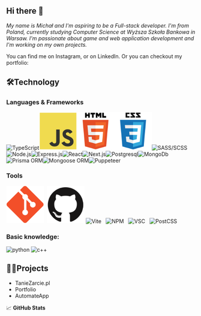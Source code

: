 ## Hi there 👋

_My name is Michał and I'm aspiring to be a Full-stack developer.
I'm from Poland, currently studying Computer Science at Wyższa Szkoła Bankowa in Warsaw. I'm passionate about game and web application development and I'm working on my own projects._

You can find me on Instagram, or on LinkedIn.
Or you can checkout my portfolio: 

## 🛠️Technology

### Languages & Frameworks

<img src="https://upload.wikimedia.org/wikipedia/commons/4/4c/Typescript_logo_2020.svg" alt="TypeScript" style="width: 100px; height: 100px;"><img src="https://raw.githubusercontent.com/devicons/devicon/master/icons/javascript/javascript-original.svg" alt="JS" style="width: 100px; height: 100px;"><img src="https://raw.githubusercontent.com/devicons/devicon/master/icons/html5/html5-original-wordmark.svg" alt="HTML5" style="width: 100px; height: 100px;"><img src="https://raw.githubusercontent.com/devicons/devicon/master/icons/css3/css3-original-wordmark.svg" alt="CSS3" style="width: 100px; height: 100px;"><img src="https://upload.wikimedia.org/wikipedia/commons/9/96/Sass_Logo_Color.svg" alt="SASS/SCSS" style="width: 100px; height: 100px;"><img src="https://upload.wikimedia.org/wikipedia/commons/d/d9/Node.js_logo.svg" alt="Node.js" style="width: 100px; height: 100px;"><img src="https://www.vectorlogo.zone/logos/expressjs/expressjs-ar21.svg" alt="Express.js" style="width: 100px; height: 100px;"><img src="https://upload.wikimedia.org/wikipedia/commons/thumb/a/a7/React-icon.svg/512px-React-icon.svg.png" alt="React" style="width: 100px; height: 100px;"><img src="https://www.svgrepo.com/show/354113/nextjs-icon.svg" alt="Next.js" style="width: 100px; height: 100px;"><img src="https://upload.wikimedia.org/wikipedia/commons/2/29/Postgresql_elephant.svg" alt="Postgresql" style="width: 100px; height: 100px;"><img src="https://upload.wikimedia.org/wikipedia/commons/9/93/MongoDB_Logo.svg" alt="MongoDb" style="width: 150px; height: 100px;"><img src="https://cdn.worldvectorlogo.com/logos/prisma-4.svg" alt="Prisma ORM" style="width: 100px; height: 100px;"><img src="https://cdn.worldvectorlogo.com/logos/mongoose-1.svg" alt="Mongoose ORM" style="width: 100px; height: 100px;"><img src="https://www.svgrepo.com/show/354228/puppeteer.svg" alt="Puppeteer" style="width: 100px; height: 100px;">

### Tools

<img src="https://raw.githubusercontent.com/devicons/devicon/1119b9f84c0290e0f0b38982099a2bd027a48bf1/icons/git/git-original.svg" alt="Git" style="width: 100px; height: 100px;">&nbsp;&nbsp;<img src="https://raw.githubusercontent.com/devicons/devicon/1119b9f84c0290e0f0b38982099a2bd027a48bf1/icons/github/github-original.svg" alt="GitHub" style="width: 100px; height: 100px;">
<img src="https://upload.wikimedia.org/wikipedia/commons/thumb/f/f1/Vitejs-logo.svg/410px-Vitejs-logo.svg.png?20220412224743" alt="Vite" style="width: 100px; height: 100px;">
&nbsp;&nbsp;<img src="https://upload.wikimedia.org/wikipedia/commons/d/db/Npm-logo.svg" alt="NPM" style="width: 100px; height: 100px;">
&nbsp;&nbsp;<img src="https://upload.wikimedia.org/wikipedia/commons/9/9a/Visual_Studio_Code_1.35_icon.svg" alt="VSC" style="width: 100px; height: 100px;">
&nbsp;&nbsp;<img src="https://camo.githubusercontent.com/a2ebaaedf9af41416a2717b3a28f405b39535397f4463c5c5119146c84c240f9/68747470733a2f2f706f73746373732e6f72672f6c6f676f2e737667" alt="PostCSS" style="width: 100px; height: 100px;">

### Basic knowledge:

<img src="https://upload.wikimedia.org/wikipedia/commons/c/c3/Python-logo-notext.svg" alt="python" style="width: 100px; height: 100px;"> <img src="https://upload.wikimedia.org/wikipedia/commons/1/18/ISO_C%2B%2B_Logo.svg" alt="c++" style="width: 100px; height: 100px;">




## 👨‍💻Projects
+ TanieZarcie.pl
+ Portfolio
+ AutomateApp

📈 **GitHub Stats**


<!--
**RETOVSKEJ/RETOVSKEJ** is a ✨ _special_ ✨ repository because its `README.md` (this file) appears on your GitHub profile.

Here are some ideas to get you started:

- 🔭 I’m currently working on ...
- 🌱 I’m currently learning ...
- 👯 I’m looking to collaborate on ...
- 🤔 I’m looking for help with ...
- 💬 Ask me about ...
- 📫 How to reach me: ...
- 😄 Pronouns: ...
- ⚡ Fun fact: ...
-->
